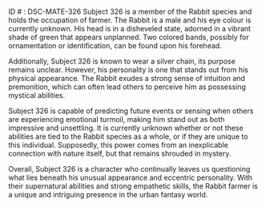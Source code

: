 ID # : DSC-MATE-326
Subject 326 is a member of the Rabbit species and holds the occupation of farmer. The Rabbit is a male and his eye colour is currently unknown. His head is in a disheveled state, adorned in a vibrant shade of green that appears unplanned. Two colored bands, possibly for ornamentation or identification, can be found upon his forehead. 

Additionally, Subject 326 is known to wear a silver chain, its purpose remains unclear. However, his personality is one that stands out from his physical appearance. The Rabbit exudes a strong sense of intuition and premonition, which can often lead others to perceive him as possessing mystical abilities.

Subject 326 is capable of predicting future events or sensing when others are experiencing emotional turmoil, making him stand out as both impressive and unsettling. It is currently unknown whether or not these abilities are tied to the Rabbit species as a whole, or if they are unique to this individual. Supposedly, this power comes from an inexplicable connection with nature itself, but that remains shrouded in mystery.

Overall, Subject 326 is a character who continually leaves us questioning what lies beneath his unusual appearance and eccentric personality. With their supernatural abilities and strong empathetic skills, the Rabbit farmer is a unique and intriguing presence in the urban fantasy world.